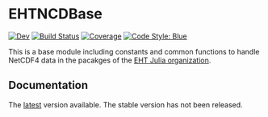 # EHTNCDBase

[![Dev](https://img.shields.io/badge/docs-dev-blue.svg)](https://EHTJulia.github.io/EHTNCDBase.jl/dev/)
[![Build Status](https://github.com/EHTJulia/EHTNCDBase.jl/actions/workflows/CI.yml/badge.svg?branch=main)](https://github.com/EHTJulia/EHTNCDBase.jl/actions/workflows/CI.yml?query=branch%3Amain)
[![Coverage](https://codecov.io/gh/EHTJulia/EHTNCDBase.jl/branch/main/graph/badge.svg)](https://codecov.io/gh/EHTJulia/EHTNCDBase.jl)
[![Code Style: Blue](https://img.shields.io/badge/code%20style-blue-4495d1.svg)](https://github.com/invenia/BlueStyle)

This is a base module including constants and common functions to handle NetCDF4 data in the pacakges of the [EHT Julia organization](https://github.com/EHTJulia).

## Documentation
The [latest](https://ehtjulia.github.io/EHTNCDBase.jl/dev) version available. The stable version has not been released. 